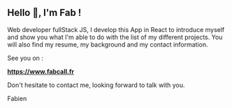 ## Hello 👋, I'm **Fab** !

Web developer fullStack JS, I develop this App in React to introduce myself and show you what I'm able to do with the list of my different projects. You will also find my resume, my background and my contact information.

See you on :

**https://www.fabcall.fr**

Don't hesitate to contact me, looking forward to talk with you.

Fabien
